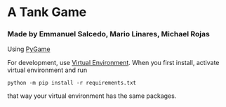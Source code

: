 # A Tank Game

### Made by Emmanuel Salcedo, Mario Linares, Michael Rojas

Using [PyGame](https://github.com/pygame/pygame)

For development, use [Virtual Environment](https://docs.python.org/3/library/venv.html).
When you first install, activate virtual environment and run 

`python -m pip install -r requirements.txt`

that way your virtual environment has the same packages.